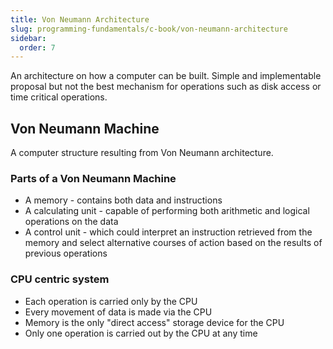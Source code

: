 ```yaml
---
title: Von Neumann Architecture
slug: programming-fundamentals/c-book/von-neumann-architecture
sidebar:
  order: 7
---
```


An architecture on how a computer can be built. Simple and implementable
proposal but not the best mechanism for operations such as disk access or time
critical operations.

## Von Neumann Machine

A computer structure resulting from Von Neumann architecture.

### Parts of a Von Neumann Machine

- A memory - contains both data and instructions
- A calculating unit - capable of performing both arithmetic and logical
  operations on the data
- A control unit - which could interpret an instruction retrieved from the
  memory and select alternative courses of action based on the results of
  previous operations

### CPU centric system

- Each operation is carried only by the CPU
- Every movement of data is made via the CPU
- Memory is the only "direct access" storage device for the CPU
- Only one operation is carried out by the CPU at any time
